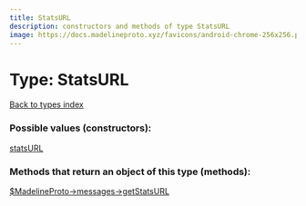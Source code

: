 ```yaml
---
title: StatsURL
description: constructors and methods of type StatsURL
image: https://docs.madelineproto.xyz/favicons/android-chrome-256x256.png
---
```

# Type: StatsURL  
[Back to types index](index.md)



### Possible values (constructors):

[statsURL](../constructors/statsURL.md)  



### Methods that return an object of this type (methods):

[$MadelineProto->messages->getStatsURL](../methods/messages.getStatsURL.md)  



